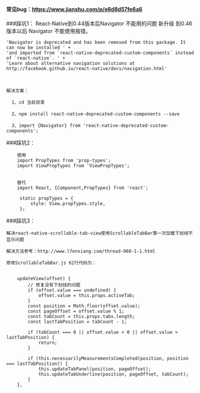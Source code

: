 ####  常见bug：https://www.jianshu.com/p/e6d8d57fe6a6
###踩坑1：
    React-Native到0.44版本后Navigator 不能用的问题
    新升级  到0.46版本以后 Navigator 不能使用报错。
    
    'Navigator is deprecated and has been removed from this package. It can now be installed ' +
    'and imported from `react-native-deprecated-custom-components` instead of `react-native`. ' +
    'Learn about alternative navigation solutions at http://facebook.github.io/react-native/docs/navigation.html'
    
     
    
    解决方案：
    
      1、cd 当前目录
    
      2、npm install react-native-deprecated-custom-components --save
    
      3、import {Navigator} from 'react-native-deprecated-custom-components';
      
###踩坑2：


        使用
        import PropTypes from 'prop-types';
        import ViewPropTypes from 'ViewPropTypes';
        
        
        替代
        import React, {Component,PropTypes} from 'react';
        
         static propTypes = {
             style: View.propTypes.style,
         };


###踩坑3：


    解决react-native-scrollable-tab-view使用ScrollableTabBar第一次加载下划线不显示问题
    
    解决方法参考：http://www.lfenxiang.com/thread-960-1-1.html
    
    修改ScrollableTabBar.js 62行代码为：
    
    
        updateView(offset) {
            // 修复没有下划线的问题
            if (offset.value === undefined) {
                offset.value = this.props.activeTab;
            }
            const position = Math.floor(offset.value);
            const pageOffset = offset.value % 1;
            const tabCount = this.props.tabs.length;
            const lastTabPosition = tabCount - 1;

            if (tabCount === 0 || offset.value < 0 || offset.value > lastTabPosition) {
                return;
            }

            if (this.necessarilyMeasurementsCompleted(position, position === lastTabPosition)) {
                this.updateTabPanel(position, pageOffset);
                this.updateTabUnderline(position, pageOffset, tabCount);
            }
        },
